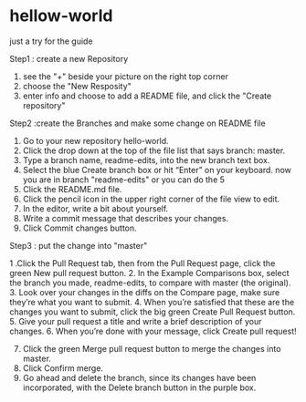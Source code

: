 # hellow-world
just a try for the guide

Step1 : create a new Repository

1. see the "+" beside your picture on the right top corner
2. choose the "New Resposity"
3. enter info and choose to add a README file, and click the "Create repository"


Step2 :create the Branches and make some change on README file

1. Go to your new repository hello-world.
2. Click the drop down at the top of the file list that says branch: master.
3. Type a branch name, readme-edits, into the new branch text box.
4. Select the blue Create branch box or hit “Enter” on your keyboard.
now you are in branch "readme-edits" or you can do the 5 
5. Click the README.md file.
6. Click the  pencil icon in the upper right corner of the file view to edit.
7. In the editor, write a bit about yourself.
8. Write a commit message that describes your changes.
9. Click Commit changes button.

Step3 : put the change into "master"

1 .Click the  Pull Request tab, then from the Pull Request page, click the green New pull request button.
2. In the Example Comparisons box, select the branch you made, readme-edits, to compare with master (the original).
3. Look over your changes in the diffs on the Compare page, make sure they’re what you want to submit.
4. When you’re satisfied that these are the changes you want to submit, click the big green Create Pull Request button.
5. Give your pull request a title and write a brief description of your changes.
6. When you’re done with your message, click Create pull request!

7. Click the green Merge pull request button to merge the changes into master.
8. Click Confirm merge.
9. Go ahead and delete the branch, since its changes have been incorporated, with the Delete branch button in the purple box.
